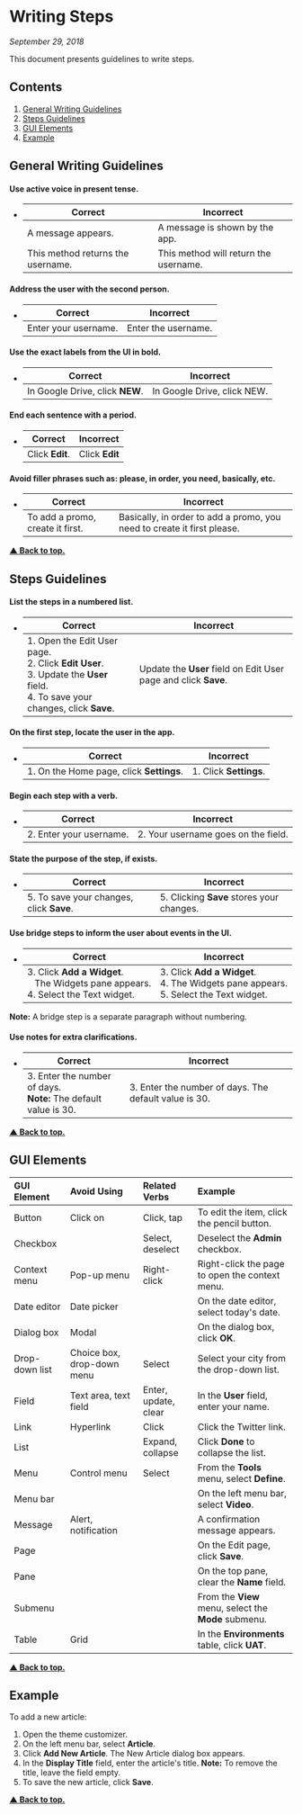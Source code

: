 # Writing Steps
_September 29, 2018_

This document presents guidelines to write steps.

## Contents

1. [General Writing Guidelines](#general-writing-guidelines)
1. [Steps Guidelines](#steps-guidelines)
1. [GUI Elements](#gui-elements)
1. [Example](#example)


## General Writing Guidelines

#### Use active voice in present tense.

 *  | Correct | Incorrect |
    |---------|-----------|
    | A message appears. | A message is shown by the app. |
    | This method returns the username. |This method will return the username. |

#### Address the user with the second person.

 *  | Correct | Incorrect |
    |---------|-----------|
    | Enter your username. | Enter the username. |

#### Use the exact labels from the UI in bold.

 *  | Correct | Incorrect |
    |---------|-----------|
    | In Google Drive, click **NEW**. | In Google Drive, click NEW. |

#### End each sentence with a period.

 *  | Correct | Incorrect |
    |---------|-----------|
    | Click **Edit**. | Click **Edit** |

#### Avoid filler phrases such as: please, in order, you need, basically, etc.

 *  | Correct | Incorrect |
    |---------|-----------|
    | To add a promo, create it first. | Basically, in order to add a promo, you need to create it first please. |

**[▲ Back to top.](#contents)**


## Steps Guidelines

#### List the steps in a numbered list.

 *  | Correct | Incorrect |
    |---------|-----------|
    | 1. Open the Edit User page. <br> 2. Click **Edit User**. <br> 3. Update the **User** field. <br> 4. To save your changes, click **Save**.| Update the **User** field on Edit User page and click **Save**. |

#### On the first step, locate the user in the app.

 *  | Correct | Incorrect |
    |---------|-----------|
    | 1. On the Home page, click **Settings**. | 1. Click **Settings**. |

#### Begin each step with a verb.

 *  | Correct | Incorrect |
    |---------|-----------|
    | 2. Enter your username. | 2. Your username goes on the field. |

#### State the purpose of the step, if exists.

 *  | Correct | Incorrect |
    |---------|-----------|
    | 5. To save your changes, click **Save**. | 5. Clicking **Save** stores your changes. |

#### Use bridge steps to inform the user about events in the UI.

 *  | Correct | Incorrect |
    |---------|-----------|
    | 3. Click **Add a Widget**. <br>&nbsp;&nbsp;&nbsp;The Widgets pane appears. <br> 4. Select the Text widget. | 3. Click **Add a Widget**. <br> 4. The Widgets pane appears. <br> 5. Select the Text widget. |

**Note:** A bridge step is a separate paragraph without numbering.

#### Use notes for extra clarifications.

 *  | Correct | Incorrect |
    |---------|-----------|
    | 3. Enter the number of days. <br> **Note:** The default value is 30. | 3. Enter the number of days. The default value is 30. |

**[▲ Back to top.](#contents)**


## GUI Elements

| GUI Element | Avoid Using | Related Verbs | Example |
|:------------|:------------|:--------------|:--------|
| Button	| Click on	| Click, tap	| To edit the item, click the pencil button. |
| Checkbox	|	| Select, deselect	| Deselect the **Admin** checkbox. |
| Context menu	| Pop-up menu	| Right-click	| Right-click the page to open the context menu.	|
| Date editor	| Date picker	|		| On the date editor, select today's date. |
| Dialog box	| Modal	|		| On the dialog box, click **OK**. |
| Drop-down list	| Choice box, drop-down menu	| Select	| Select your city from the drop-down list. |
| Field	| Text area, text field	| Enter, update, clear	| In the **User** field, enter your name. |
| Link	| Hyperlink	| Click	| Click the Twitter link. |
| List	|		| Expand, collapse	| Click **Done** to collapse the list. |
| Menu	| Control menu	| Select	| From the **Tools** menu, select **Define**. |
| Menu bar	|	|		| On the left menu bar, select **Video**. |
| Message	| Alert, notification	|		| A confirmation message appears. |
| Page	|		|		| On the Edit page, click **Save**. |
| Pane	|		|		| On the top pane, clear the **Name** field. |
| Submenu	|	|		| From the **View** menu, select the **Mode** submenu. |
| Table	| Grid	|		| In the **Environments** table, click **UAT**. |

**[▲ Back to top.](#contents)**


## Example

To add a new article:

1. Open the theme customizer.
2. On the left menu bar, select **Article**.
3. Click **Add New Article**.
   The New Article dialog box appears.
5. In the **Display Title** field, enter the article's title.
    **Note:** To remove the title, leave the field empty.
6. To save the new article, click **Save**.

**[▲ Back to top.](#contents)**
